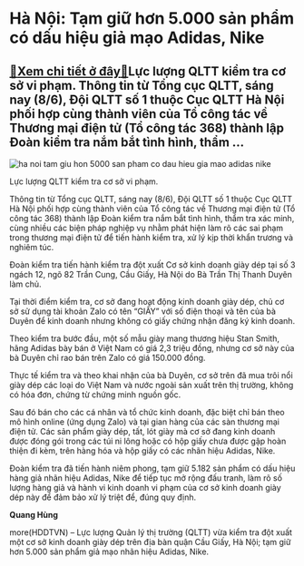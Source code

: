 Hà Nội: Tạm giữ hơn 5.000 sản phẩm có dấu hiệu giả mạo Adidas, Nike
===================================================================

[:gift:Xem chi tiết ở đây:gift:](https://hddtvn.com/ha-noi-tam-giu-hon-5-000-san-pham-co-dau-hieu-gia-mao-adidas-nike/)Lực lượng QLTT kiểm tra cơ sở vi phạm. Thông tin từ Tổng cục QLTT, sáng nay (8/6), Đội QLTT số 1 thuộc Cục QLTT Hà Nội phối hợp cùng thành viên của Tổ công tác về Thương mại điện tử (Tổ công tác 368) thành lập Đoàn kiểm tra nắm bắt tình hình, thẩm …
---------------------------------------------------------------------------------------------------------------------------------------------------------------------------------------------------------------------------------------------------------





![ha noi tam giu hon 5000 san pham co dau hieu gia mao adidas nike](https://haiquanonline.com.vn/stores/news_dataimages/hungdq/062020/08/15/in_article/3452_48ee73d440abbdf5e4ba.jpg?rt=20200608154231 "Hà Nội: Tạm giữ hơn 5.000 sản phẩm có dấu hiệu giả mạo Adidas, Nike")


Lực lượng QLTT kiểm tra cơ sở vi phạm.



Thông tin từ Tổng cục QLTT, sáng nay (8/6), Đội QLTT số 1 thuộc Cục QLTT Hà Nội phối hợp cùng thành viên của Tổ công tác về Thương mại điện tử (Tổ công tác 368) thành lập Đoàn kiểm tra nắm bắt tình hình, thẩm tra xác minh, cùng nhiều các biện pháp nghiệp vụ nhằm phát hiện làm rõ các sai phạm trong thương mại điện tử để tiến hành kiểm tra, xử lý kịp thời khẩn trương và nghiêm túc.


Đoàn kiểm tra tiến hành kiểm tra đột xuất Cơ sở kinh doanh giày dép tại số 3 ngách 12, ngõ 82 Trần Cung, Cầu Giấy, Hà Nội do Bà Trần Thị Thanh Duyên làm chủ.


Tại thời điểm kiểm tra, cơ sở đang hoạt động kinh doanh giày dép, chủ cơ sở sử dụng tài khoản Zalo có tên “GIẦY” với số điện thoại và tên của bà Duyên để kinh doanh nhưng không có giấy chứng nhận đăng ký kinh doanh.


Theo kiểm tra bước đầu, một số mẫu giày mang thương hiệu Stan Smith, hãng Adidas bày bán ở Việt Nam có giá 2,3 triệu đồng, nhưng cơ sở này của bà Duyên chỉ rao bán trên Zalo có giá 150.000 đồng.


Thực tế kiểm tra và theo khai nhận của bà Duyên, cơ sở trên đã mua trôi nổi giày dép các loại do Việt Nam và nước ngoài sản xuất trên thị trường, không có hóa đơn, chứng từ chứng minh nguồn gốc.


Sau đó bán cho các cá nhân và tổ chức kinh doanh, đặc biệt chỉ bán theo mô hình online (ứng dụng Zalo) và tại gian hàng của các sàn thương mại điện tử. Các sản phẩm giày dép, tất, lót giày mà cơ sở đang kinh doanh được đóng gói trong các túi ni lông hoặc có hộp giấy chưa được gập hoàn thiện đi kèm, trên hàng hóa và hộp giấy có các nhãn hiệu Adidas, Nike.


Đoàn kiểm tra đã tiến hành niêm phong, tạm giữ 5.182 sản phẩm có dấu hiệu hàng giả nhãn hiệu Adidas, Nike để tiếp tục mở rộng đấu tranh, làm rõ số lượng hàng giả và hành vi kinh doanh vi phạm của cơ sở kinh doanh giày dép này để đảm bảo xử lý triệt để, đúng quy định.




**Quang Hùng**



more(HDDTVN) – Lực lượng Quản lý thị trường (QLTT) vừa kiểm tra đột xuất một cơ sở kinh doanh giày dép trên địa bàn quận Cầu Giấy, Hà Nội; tạm giữ hơn 5.000 sản phẩm giả mạo nhãn hiệu Adidas, Nike.

